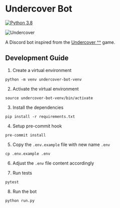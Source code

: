 # Undercover Bot
[![Python 3.8](https://img.shields.io/badge/python-3.8-blue.svg)](https://www.python.org/downloads/release/python-380/)

![Undercover](https://user-images.githubusercontent.com/9564160/93617198-dbede880-f9ff-11ea-8c21-1c5e536a588d.png)

A Discord bot inspired from the [Undercover ^^](https://www.producthunt.com/posts/undercover-2) game.

## Development Guide
1. Create a virtual environment
```
python -m venv undercover-bot-venv
```

2. Activate the virtual environment
```
source undercover-bot-venv/bin/activate
```

3. Install the dependencies
```
pip install -r requirements.txt
```

4. Setup pre-commit hook
```
pre-commit install
```

5. Copy the `.env.example` file with new name `.env`
```
cp .env.example .env
```

6. Adjust the `.env` file content accordingly

7. Run tests
```
pytest
```

8. Run the bot
```
python run.py
```
